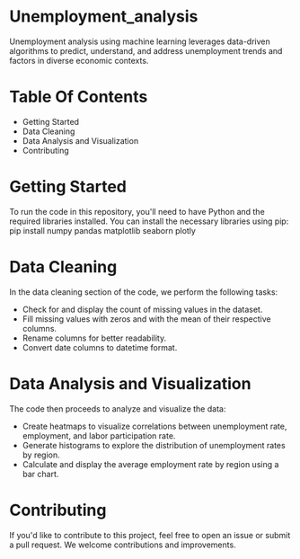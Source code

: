 # Unemployment_analysis
Unemployment analysis using machine learning leverages data-driven algorithms to predict, understand, and address unemployment trends and factors in diverse economic contexts.

# Table Of Contents
  * Getting Started
  * Data Cleaning
  * Data Analysis and Visualization
  * Contributing
  
# Getting Started
  To run the code in this repository, you'll need to have Python and the required libraries installed. You can install the necessary libraries using pip:
  pip install numpy pandas matplotlib seaborn plotly


# Data Cleaning
In the data cleaning section of the code, we perform the following tasks:
 * Check for and display the count of missing values in the dataset.
 * Fill missing values with zeros and with the mean of their respective columns.
 * Rename columns for better readability.
 * Convert date columns to datetime format.

# Data Analysis and Visualization
 The code then proceeds to analyze and visualize the data:
 * Create heatmaps to visualize correlations between unemployment rate, employment, and labor participation rate.
 * Generate histograms to explore the distribution of unemployment rates by region.
 * Calculate and display the average employment rate by region using a bar chart.

# Contributing
If you'd like to contribute to this project, feel free to open an issue or submit a pull request. We welcome contributions and improvements.

